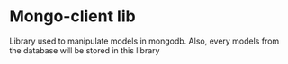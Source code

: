 # Mongo-client lib

Library used to manipulate models in mongodb. Also, every models from the database will be stored in this library
